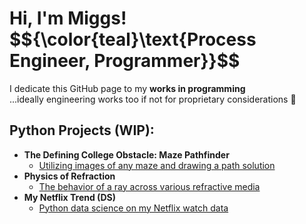 <h1>Hi, I'm Miggs!<br/>
  $${\color{teal}\text{Process Engineer, Programmer}}$$</h1>
I dedicate this GitHub page to my <b>works in programming</b><br/>
...ideally engineering works too if not for proprietary considerations 👮

<h2>Python Projects (WIP):</h2>

- <b>The Defining College Obstacle: Maze Pathfinder</b>
  - [Utilizing images of any maze and drawing a path solution](https://github.com/pmiggs/Py-Maze_Pathfinder/blob/main/README.md)
- <b>Physics of Refraction</b>
  - [The behavior of a ray across various refractive media](https://github.com/pmiggs/Py-Refraction/blob/main/README.md)
- <b>My Netflix Trend (DS)</b>
  - [Python data science on my Netflix watch data](https://github.com/pmiggs/Py-Netflix/blob/main/README.md)

